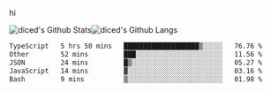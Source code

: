 hi

<img align="center" style="padding:0" src="https://github-readme-stats-diced.vercel.app/api?username=diced&show_icons=true&count_private=true&include_all_commits=true&hide=contribs&hide_border=true&hide_title=true&hide_border=true&theme=transparent" alt="diced's Github Stats"><img align="center" style="padding:0" src="https://github-readme-stats-diced.vercel.app/api/top-langs/?username=diced&layout=compact&hide_border=true&theme=transparent" alt="diced's Github Langs">

<!--START_SECTION:waka-->

```txt
TypeScript   5 hrs 50 mins   ███████████████████▒░░░░░   76.76 %
Other        52 mins         ███░░░░░░░░░░░░░░░░░░░░░░   11.56 %
JSON         24 mins         █▒░░░░░░░░░░░░░░░░░░░░░░░   05.27 %
JavaScript   14 mins         ▓░░░░░░░░░░░░░░░░░░░░░░░░   03.16 %
Bash         9 mins          ▒░░░░░░░░░░░░░░░░░░░░░░░░   01.98 %
```

<!--END_SECTION:waka-->
